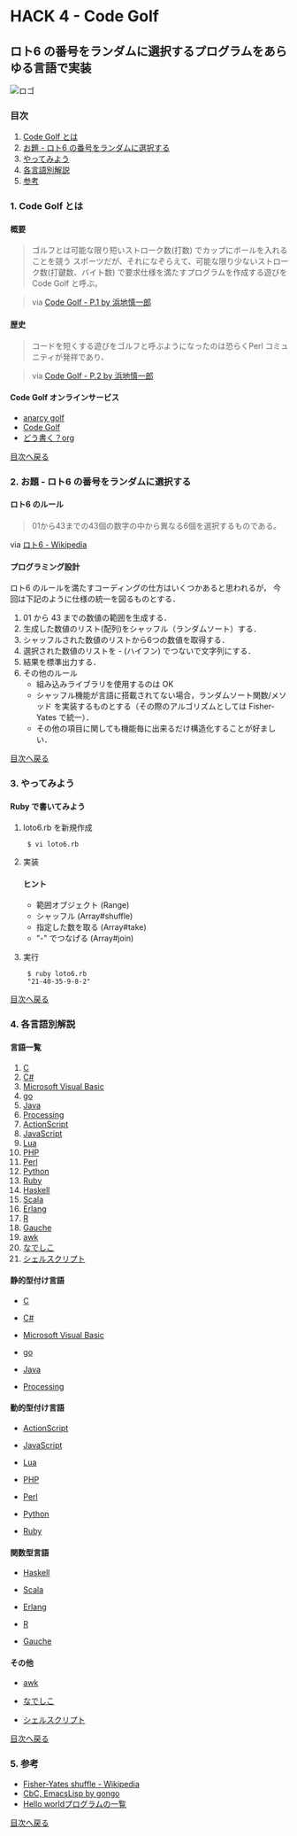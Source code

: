 HACK 4 - Code Golf
================================================================================

ロト6 の番号をランダムに選択するプログラムをあらゆる言語で実装
--------------------------------------------------------------------------------

![ロゴ](images/logo.png)

### 目次 <a name="index"></a>

1. [Code Golf とは](#how_to_code_golf)
2. [お題 - ロト6 の番号をランダムに選択する](#loto6_random_number_choice)
3. [やってみよう](#challenge)
4. [各言語別解説](#answer)
5. [参考](#link)


### 1. Code Golf とは <a name="how_to_code_golf"></a>

#### 概要

> ゴルフとは可能な限り短いストローク数(打数) でカップにボールを入れることを競う
スポーツだが、それになぞらえて、可能な限り少ないストローク数(打鍵数、バイト数)
で要求仕様を満たすプログラムを作成する遊びをCode Golf と呼ぶ。

> via [Code Golf - P.1 by  浜地慎一郎](http://shinh.skr.jp/dat_dir/golf_prosym.pdf)

#### 歴史

> コードを短くする遊びをゴルフと呼ぶようになったのは恐らくPerl コミュニティが発祥であり、

> via [Code Golf - P.2 by 浜地慎一郎](http://shinh.skr.jp/dat_dir/golf_prosym.pdf)

#### Code Golf オンラインサービス

* [anarcy golf](http://golf.shinh.org/)
* [Code Golf](http://codegolf.com/)
* [どう書く？org](http://ja.doukaku.org/)


[目次へ戻る](#index)


### 2. お題 - ロト6 の番号をランダムに選択する <a name="loto6_random_number_choice"></a>

#### ロト6 のルール

> 01から43までの43個の数字の中から異なる6個を選択するものである。
>
via [ロト6 - Wikipedia](http://ja.wikipedia.org/wiki/%E3%83%AD%E3%83%886)

#### プログラミング設計

ロト6 のルールを満たすコーディングの仕方はいくつかあると思われるが，
今回は下記のように仕様の統一を図るものとする．

1. 01 から 43 までの数値の範囲を生成する．
2. 生成した数値のリスト(配列)をシャッフル（ランダムソート）する．
3. シャッフルされた数値のリストから6つの数値を取得する．
4. 選択された数値のリストを - (ハイフン) でつないで文字列にする．
5. 結果を標準出力する．
6. その他のルール
    - 組み込みライブラリを使用するのは OK
    - シャッフル機能が言語に搭載されてない場合，ランダムソート関数/メソッド
      を実装するものとする（その際のアルゴリズムとしては Fisher-Yates で統一）．
    - その他の項目に関しても機能毎に出来るだけ構造化することが好ましい．


[目次へ戻る](#index)


### 3. やってみよう <a name="challenge"></a>

#### Ruby で書いてみよう

1. loto6.rb を新規作成

        $ vi loto6.rb

2. 実装

    #### ヒント
    - 範囲オブジェクト (Range)
    - シャッフル (Array#shuffle)
    - 指定した数を取る (Array#take)
    - "-" でつなげる (Array#join)

3. 実行

        $ ruby loto6.rb
        "21-40-35-9-8-2"

[目次へ戻る](#index)


### 4. 各言語別解説 <a name="answer"></a>

#### 言語一覧

1. [C](http://ja.wikipedia.org/wiki/C%E8%A8%80%E8%AA%9E)
2. [C#](http://j.mp/cFNqdL)
3. [Microsoft Visual Basic](http://j.mp/92vssR)
4. [go](http://j.mp/4mocvi)
5. [Java](http://ja.wikipedia.org/wiki/Java)
6. [Processing](http://ja.wikipedia.org/wiki/Processing)
7. [ActionScript](http://ja.wikipedia.org/wiki/ActionScript)
8. [JavaScript](http://ja.wikipedia.org/wiki/JavaScript)
9. [Lua](http://ja.wikipedia.org/wiki/Lua)
10. [PHP](http://j.mp/IqwNk)
11. [Perl](http://ja.wikipedia.org/wiki/Perl)
12. [Python](http://ja.wikipedia.org/wiki/Python)
13. [Ruby](http://ja.wikipedia.org/wiki/Ruby)
14. [Haskell](http://ja.wikipedia.org/wiki/Haskell)
15. [Scala](http://ja.wikipedia.org/wiki/Scala)
16. [Erlang](http://ja.wikipedia.org/wiki/Erlang)
17. [R](http://ja.wikipedia.org/wiki/R%E8%A8%80%E8%AA%9E)
18. [Gauche](http://ja.wikipedia.org/wiki/Gauche)
19. [awk](http://ja.wikipedia.org/wiki/AWK)
20. [なでしこ](http://j.mp/bVrgga)
21. [シェルスクリプト](http://j.mp/cTpnWT)

#### 静的型付け言語

- [C](http://ja.wikipedia.org/wiki/C%E8%A8%80%E8%AA%9E)
    <script src="http://gist.github.com/226929.js?file=loto6.c"></script>

- [C#](http://j.mp/cFNqdL)
    <script src="http://gist.github.com/226929.js?file=Loto6.cs"></script>

- [Microsoft Visual Basic](http://j.mp/92vssR)
    <script src="http://gist.github.com/226929.js?file=loto6.frm"></script>

- [go](http://j.mp/4mocvi)
    <script src="http://gist.github.com/226929.js?file=loto6.go"></script>

- [Java](http://ja.wikipedia.org/wiki/Java)
    <script src="http://gist.github.com/226929.js?file=Loto6.java"></script>

- [Processing](http://ja.wikipedia.org/wiki/Processing)
    <script src="http://gist.github.com/226929.js?file=Loto6.pde"></script>

#### 動的型付け言語

- [ActionScript](http://ja.wikipedia.org/wiki/ActionScript)
    <script src="http://gist.github.com/226929.js?file=loto6.as"></script>

- [JavaScript](http://ja.wikipedia.org/wiki/JavaScript)
    <script src="http://gist.github.com/226929.js?file=loto6.js"></script>

- [Lua](http://ja.wikipedia.org/wiki/Lua)
    <script src="http://gist.github.com/226929.js?file=loto6.lua"></script>

- [PHP](http://j.mp/IqwNk)
    <script src="http://gist.github.com/226929.js?file=Loto6.php"></script>

- [Perl](http://ja.wikipedia.org/wiki/Perl)
    <script src="http://gist.github.com/226929.js?file=loto6.pl"></script>

- [Python](http://ja.wikipedia.org/wiki/Python)
    <script src="http://gist.github.com/226929.js?file=loto6.py"></script>

- [Ruby](http://ja.wikipedia.org/wiki/Ruby)
    <script src="http://gist.github.com/226929.js?file=loto6.rb"></script>

#### 関数型言語

- [Haskell](http://ja.wikipedia.org/wiki/Haskell)
    <script src="http://gist.github.com/226929.js?file=loto6.hs"></script>

- [Scala](http://ja.wikipedia.org/wiki/Scala)
    <script src="http://gist.github.com/226929.js?file=loto6.scala"></script>

- [Erlang](http://ja.wikipedia.org/wiki/Erlang)
    <script src="http://gist.github.com/226929.js?file=loto6.erl"></script>

- [R](http://ja.wikipedia.org/wiki/R%E8%A8%80%E8%AA%9E)
    <script src="http://gist.github.com/226929.js?file=loto6.r"></script>

- [Gauche](http://ja.wikipedia.org/wiki/Gauche)
    <script src="http://gist.github.com/226929.js?file=loto6.scm"></script>

#### その他

- [awk](http://ja.wikipedia.org/wiki/AWK)
    <script src="http://gist.github.com/226929.js?file=loto6.awk"></script>

- [なでしこ](http://j.mp/bVrgga)
    <script src="http://gist.github.com/226929.js?file=loto6.nako"></script>

- [シェルスクリプト](http://j.mp/cTpnWT)
    <script src="http://gist.github.com/226929.js?file=loto6.sh"></script>

[目次へ戻る](#index)


### 5. 参考 <a name="link"></a>

- [Fisher-Yates shuffle - Wikipedia](http://en.wikipedia.org/wiki/Fisher%E2%80%93Yates_shuffle)
- [CbC, EmacsLisp by gongo](http://gist.github.com/229291)
- [Hello worldプログラムの一覧](http://j.mp/9yBVq)

[目次へ戻る](#index)
